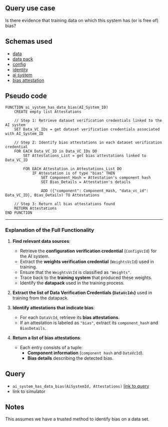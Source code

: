 ## Query use case

Is there evidence that training data on which this system has (or is free of) bias?

## Schemas used

* [data](https://github.com/nqminds/Trusted-AI-BOM/blob/main/packages/schemas/src/taibom-schemas/10-data.v1.0.0.schema.yaml)
* [data pack](https://github.com/nqminds/Trusted-AI-BOM/blob/main/packages/schemas/src/taibom-schemas/20-data-pack.v1.0.0.schema.yaml)
* [config](https://github.com/nqminds/Trusted-AI-BOM/blob/main/packages/schemas/src/taibom-schemas/25-config.v1.0.0.schema.yaml) 
* [identity](https://github.com/nqminds/Trusted-AI-BOM/blob/main/packages/schemas/src/taibom-schemas/5-identity.v1.0.0.schema.yaml)
* [ai system](https://github.com/nqminds/Trusted-AI-BOM/blob/main/packages/schemas/src/taibom-schemas/50-ai-system.v1.0.0.schema.yaml)
* [bias attestation](https://github.com/nqminds/Trusted-AI-BOM/blob/main/packages/schemas/src/taibom-schemas/67-bias_attestation.v1.0.0.schema.yaml)




## Pseudo code 

```
FUNCTION ai_system_has_data_bias(AI_System_ID)
    CREATE empty list Attestations

    // Step 1: Retrieve dataset verification credentials linked to the AI system
    SET Data_VC_IDs = get dataset verification credentials associated with AI_System_ID

    // Step 2: Identify bias attestations in each dataset verification credential
    FOR EACH Data_VC_ID in Data_VC_IDs DO
        SET Attestations_List = get bias attestations linked to Data_VC_ID

        FOR EACH Attestation in Attestations_List DO
            IF Attestation is of type "bias" THEN
                SET Component_Hash = Attestation's component hash
                SET Bias_Details = Attestation's details
                
                ADD ({"component": Component_Hash, "data_vc_id": Data_VC_ID}, Bias_Details) TO Attestations

    // Step 3: Return all bias attestations found
    RETURN Attestations
END FUNCTION

```

---

### **Explanation of the Full Functionality**
1. **Find relevant data sources**:  
   - Retrieve the **configuration verification credential** (`ConfigVcId`) for the AI system.  
   - Extract the **weights verification credential** (`WeightsVcId`) used in training.  
   - Ensure that the `WeightsVcId` is classified as `"Weights"`.  
   - Trace back to the **training system** that produced these weights.  
   - Identify the **datapack** used in the training process.  

2. **Extract the list of Data Verification Credentials (`DataVcIds`)** used in training from the datapack.  

3. **Identify attestations that indicate bias**:  
   - For each `DataVcId`, retrieve its **bias attestations**.  
   - If an attestation is labeled as `"bias"`, extract its `component_hash` and `BiasDetails`.  

4. **Return a list of bias attestations**:  
   - Each entry consists of a tuple:  
     - **Component information** (`component hash` and `DataVcId`).  
     - **Bias details** describing the detected bias.  




## Query

- `ai_system_has_data_bias(AiSystemId, Attestations)` [link to query](https://github.com/nqminds/Trusted-AI-BOM/blob/main/packages/claim_cascade_batteries/taibom-battery/scenarios.json#L225-L228)
- link to simulator 



## Notes

This assumes we have a trusted method to identify bias on a data set. 
